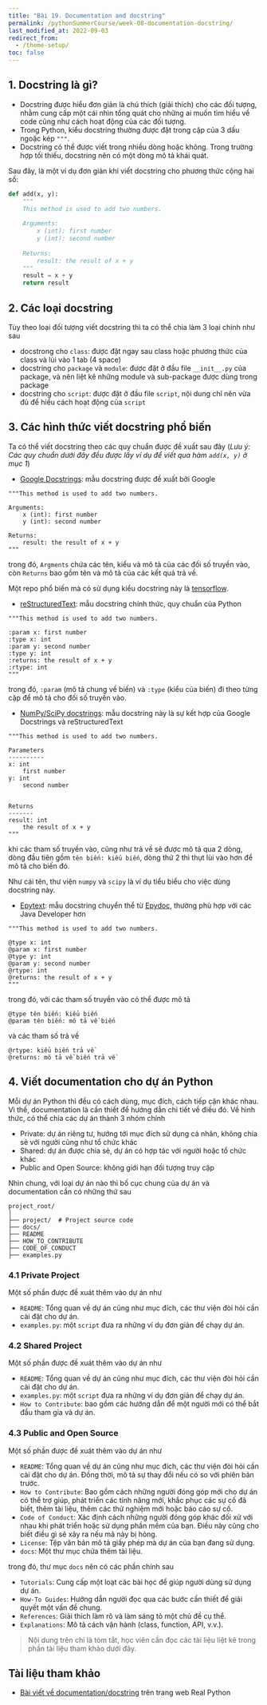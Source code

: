 ```yaml
---
title: "Bài 19. Documentation and docstring"
permalink: /pythonSummerCourse/week-08-documentation-docstring/
last_modified_at: 2022-09-03
redirect_from:
  - /theme-setup/
toc: false
---
```


## 1. Docstring là gì?
- Docstring được hiểu đơn giản là chú thích (giải thích) cho các đối tượng, nhằm cung cấp một cái nhìn tổng quát cho những ai muốn tìm hiểu về code cũng như cách hoạt động của các đối tượng. 
- Trong Python, kiểu docstring thường được đặt trong cặp của 3 dấu ngoặc kép ```"""```. 
- Docstring có thể được viết trong nhiều dòng hoặc không. Trong trường hợp tối thiếu, docstring nên có một dòng mô tả khái quát.

Sau đây, là một ví dụ đơn giản khi viết docstring cho phương thức cộng hai số:
```python 
def add(x, y):
    """
    This method is used to add two numbers.
    
    Arguments:
        x (int): first number
        y (int): second number
        
    Returns:
        result: the result of x + y
    """
    result = x + y
    return result
```

## 2. Các loại docstring 
Tùy theo loại đối tượng viết docstring thì ta có thể chia làm 3 loại chính như sau 
- docstrong cho `class`: được đặt ngay sau class hoặc phương thức của class và lùi vào 1 tab (4 space)
- docstring cho `package` và `module`: được đặt ở đầu file `__init__.py` của package, và nên liệt kê những module và sub-package được dùng trong package
- docstring cho `script`: được đặt ở đầu file `script`, nội dung chỉ nên vừa đủ để hiểu cách hoạt động của `script`

## 3. Các hình thức viết docstring phổ biến 
Ta có thể viết docstring theo các quy chuẩn được đề xuất sau đây (*Lưu ý: Các quy chuẩn dưới đây đều được lấy ví dụ để viết qua hàm `add(x, y)` ở mục 1*)
- [Google Docstrings](https://github.com/google/styleguide/blob/gh-pages/pyguide.md#38-comments-and-docstrings): mẫu docstring được đề xuất bởi Google

```
"""This method is used to add two numbers.

Arguments:
    x (int): first number
    y (int): second number
    
Returns:
    result: the result of x + y
"""
```
trong đó, `Argments` chứa các tên, kiểu và mô tả của các đối số truyền vào, còn `Returns` bao gồm tên và mô tả của các kết quả trả về. 

Một repo phổ biến mà có sử dụng kiểu docstring này là [tensorflow](https://github.com/tensorflow/tensorflow).

- [reStructuredText](http://docutils.sourceforge.net/rst.html): mẫu docstring chính thức, quy chuẩn của Python

```
"""This method is used to add two numbers.

:param x: first number
:type x: int
:param y: second number
:type y: int 
:returns: the result of x + y
:rtype: int 
"""
```
trong đó, `:param` (mô tả chung về biến) và `:type` (kiểu của biến) đi theo từng cặp để mô tả cho đối số truyền vào.

- [NumPy/SciPy docstrings](https://numpydoc.readthedocs.io/en/latest/format.html): mẫu docstring này là sự kết hợp của Google Docstrings và reStructuredText

```
"""This method is used to add two numbers.

Parameters
----------
x: int 
    first number 
y: int 
    second number 


Returns
-------
result: int 
    the result of x + y
"""
```
khi các tham số truyền vào, cũng như trả về sẽ được mô tả qua 2 dòng, dòng đầu tiên gồm `tên biến: kiểu biến`, dòng thứ 2 thì thụt lùi vào hơn để mô tả cho biến đó.

Như cái tên, thư viện `numpy` và `scipy` là ví dụ tiểu biểu cho việc dùng docstring này. 

- [Epytext](http://epydoc.sourceforge.net/epytext.html): mẫu docstring chuyển thể từ [Epydoc](http://epydoc.sourceforge.net/), thường phù hợp với các Java Developer hơn 

```
"""This method is used to add two numbers.

@type x: int
@param x: first number
@type y: int 
@param y: second number
@rtype: int 
@returns: the result of x + y
"""
```
trong đó, với các tham số truyền vào có thể được mô tả 
```
@type tên biến: kiểu biến 
@param tên biến: mô tả về biến 
```
và các tham số trả về 
```
@rtype: kiểu biến trả về 
@returns: mô tả về biến trả về 
```

## 4. Viết documentation cho dự án Python
Mỗi dự án Python thì đều có cách dùng, mục đích, cách tiếp cận khác nhau. 
Vì thế, documentation là cần thiết để hướng dẫn chi tiết về điều đó. 
Về hình thức, có thể chia các dự án thành 3 nhóm chính 
- Private: dự án riêng tư, hướng tới mục đích sử dụng cá nhân, không chia sẻ với người cũng như tổ chức khác 
- Shared: dự án được chia sẻ, dự án có hợp tác với người hoặc tổ chức khác 
- Public and Open Source: không giới hạn đối tượng truy cập

Nhìn chung, với loại dự án nào thì bố cục chung của dự án và documentation cần có những thứ sau
  
```
project_root/
│
├── project/  # Project source code
├── docs/
├── README
├── HOW_TO_CONTRIBUTE
├── CODE_OF_CONDUCT
├── examples.py
```

### 4.1 Private Project 
Một số phần được đề xuát thêm vào dự án như 
- `README`: Tổng quan về dự án cũng như mục đích, các thư viện đòi hỏi cần cài đặt cho dự án.
- `examples.py`: một `script` đưa ra những ví dụ đơn giản để chạy dự án.

### 4.2 Shared Project 
Một số phần được đề xuát thêm vào dự án như 
- `README`: Tổng quan về dự án cũng như mục đích, các thư viện đòi hỏi cần cài đặt cho dự án.
- `examples.py`: một `script` đưa ra những ví dụ đơn giản để chạy dự án.
- `How to Contribute`: bao gồm các hướng dẫn để một người mới có thể bắt đầu tham gia và dự án.

### 4.3 Public and Open Source
Một số phần được đề xuát thêm vào dự án như 
- `README`: Tổng quan về dự án cũng như mục đích, các thư viện đòi hỏi cần cài đặt cho dự án. Đồng thời, mô tả sự thay đổi nếu có so với phiên bản trước.
- `How to Contribute`: Bao gồm cách những người đóng góp mới cho dự án có thể trợ giúp, phát triển các tính năng mới, khắc phục các sự cố đã biết, thêm tài liệu, thêm các thử nghiệm mới hoặc báo cáo sự cố.
- `Code of Conduct`: Xác định cách những người đóng góp khác đối xử với nhau khi phát triển hoặc sử dụng phần mềm của bạn. Điều này cũng cho biết điều gì sẽ xảy ra nếu mã này bị hỏng.
- `License`: Tệp văn bản mô tả giấy phép mà dự án của bạn đang sử dụng. 
- `docs`: Một thư mục chứa thêm tài liệu.

trong đó, thư mục `docs` nên có các phần chính sau 
- `Tutorials`: Cung cấp một loạt các bài học để giúp người dùng sử dụng dự án. 
- `How-To Guides`: Hướng dẫn người đọc qua các bước cần thiết để giải quyết một vấn đề chung. 
- `References`: Giải thích làm rõ và làm sáng tỏ một chủ đề cụ thể.
- `Explanations`: Mô tả cách vận hành (class, function, API, v.v.). 

> Nội dung trên chỉ là tóm tắt, học viên cần đọc các tài liệu liệt kê trong phần tài liệu tham khảo dưới đây.

## Tài liệu tham khảo
- [Bài viết về documentation/docstring](https://realpython.com/documenting-python-code/) trên trang web Real Python